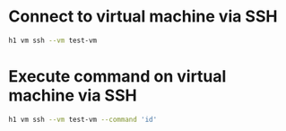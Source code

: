 # Connect to virtual machine via SSH

```bash
h1 vm ssh --vm test-vm
```

# Execute command on virtual machine via SSH

```bash
h1 vm ssh --vm test-vm --command 'id'
```